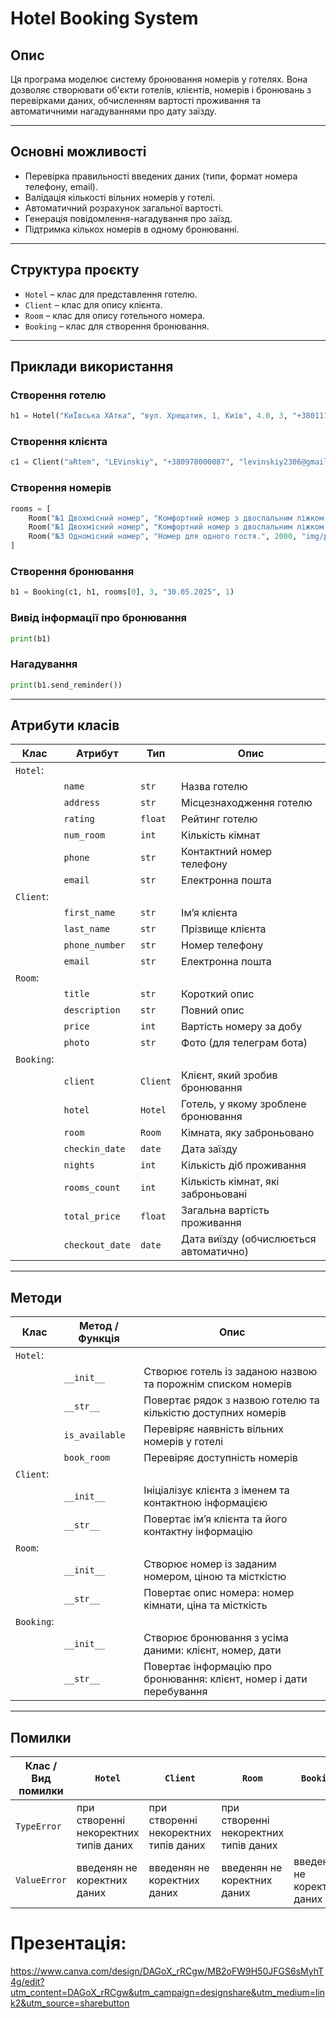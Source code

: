 # Hotel Booking System
## Опис
Ця програма моделює систему бронювання номерів у готелях. Вона дозволяє створювати об'єкти готелів, клієнтів, номерів і бронювань з перевірками даних, обчисленням вартості проживання та автоматичними нагадуваннями про дату заїзду.

---
## Основні можливості
- Перевірка правильності введених даних (типи, формат номера телефону, email).
- Валідація кількості вільних номерів у готелі.
- Автоматичний розрахунок загальної вартості.
- Генерація повідомлення-нагадування про заїзд.
- Підтримка кількох номерів в одному бронюванні.
---
## Структура проєкту
- `Hotel` – клас для представлення готелю.
- `Client` – клас для опису клієнта.
- `Room` – клас для опису готельного номера.
- `Booking` – клас для створення бронювання.
---
## Приклади використання
### Створення готелю
```python
h1 = Hotel("КиЇвська ХАтка", "вул. Хрещатик, 1, Київ", 4.0, 3, "+380111111111", "info@kyivhatka.ua")
```

### Створення клієнта
```python
c1 = Client("aRtem", "LEVinskiy", "+380978000087", "levinskiy2306@gmail.com")
```

### Створення номерів
```python
rooms = [
    Room("№1 Двохмісний номер", "Комфортний номер з двоспальним ліжком.", 1000, "img/room_image.jpg"),
    Room("№1 Двохмісний номер", "Комфортний номер з двоспальним ліжком.", 1300, "img/image.jpg"),
    Room("№3 Одномісний номер", "Номер для одного гостя.", 2000, "img/photo2.jpg")
]
```

### Створення бронювання
```python
b1 = Booking(c1, h1, rooms[0], 3, "30.05.2025", 1)
```

### Вивід інформації про бронювання
```python
print(b1)
```

### Нагадування
```python
print(b1.send_reminder())
```
---
## Атрибути класів
| Клас      | Атрибут           | Тип      | Опис                                   |
| --------- | ----------------- | -------- | ---------------------------------------|
| `Hotel`:  |                   |          |                                        |
|           | `name`            | `str`    | Назва готелю                           |
|           | `address`         | `str`    | Місцезнаходження готелю                |
|           | `rating`          | `float`  | Рейтинг готелю                         |
|           | `num_room`        | `int`    | Кількість кімнат                       |
|           | `phone`           | `str`    | Контактний номер телефону              |
|           | `email`           | `str`    | Електронна пошта                       |  
| `Client`: |                   |          |                                        |
|           | `first_name`      | `str`    | Ім’я клієнта                           |
|           | `last_name`       | `str`    | Прізвище клієнта                       |
|           | `phone_number`    | `str`    | Номер телефону                         |
|           | `email`           | `str`    | Електронна пошта                       |
| `Room`:   |                   |          |                                        |
|           | `title`           | `str`    | Короткий опис                          |
|           | `description`     | `str`    | Повний опис                            |
|           | `price`           | `int`    | Вартість номеру за добу                |
|           | `photo`           | `str`    | Фото (для телеграм бота)               |
| `Booking`:|                   |          |                                        | 
|           | `client`          | `Client` | Клієнт, який зробив бронювання         |
|           | `hotel`           | `Hotel`  | Готель, у якому зроблене бронювання    |
|           | `room`            | `Room`   | Кімната, яку заброньовано              |
|           | `checkin_date`    | `date`   | Дата заїзду                            | 
|           | `nights`          | `int`    | Кількість діб проживання               |
|           | `rooms_count`     | `int`    | Кількість кімнат, які заброньовані     |
|           | `total_price`     | `float`  | Загальна вартість проживання           |
|           | `checkout_date`   | `date`   | Дата виїзду (обчислюється автоматично) |
---
## Методи
| Клас       | Метод / Функція | Опис                                                                 |
|------------|-----------------|----------------------------------------------------------------------|
| `Hotel`:   |                 |                                                                      |
|            | `__init__`      | Створює готель із заданою назвою та порожнім списком номерів         |
|            | `__str__`       | Повертає рядок з назвою готелю та кількістю доступних номерів        | 
|            | `is_available`  | Перевіряє наявність вільних номерів у готелі                         |
|            | `book_room`     | Перевіряє доступність номерів                                        |  
| `Client`:  |                 |                                                                      | 
|            | `__init__`      | Ініціалізує клієнта з іменем та контактною інформацією               |
|            | `__str__`       | Повертає ім’я клієнта та його контактну інформацію                   |
| `Room`:    |                 |                                                                      |
|            | `__init__`      | Створює номер із заданим номером, ціною та місткістю                 |
|            | `__str__`       | Повертає опис номера: номер кімнати, ціна та місткість               |
| `Booking`: |                 |                                                                      |
|            | `__init__`      | Створює бронювання з усіма даними: клієнт, номер, дати               |
|            | `__str__`       | Повертає інформацію про бронювання: клієнт, номер і дати перебування |
---
## Помилки
| Клас / Вид помилки  | `Hotel`                               | `Client`                              | `Room`                                | `Booking`                    |
|---------------------|---------------------------------------|---------------------------------------|---------------------------------------|------------------------------|
| `TypeError`         | при створенні некоректних типів даних | при створенні некоректних типів даних | при створенні некоректних типів даних |                              |
| `ValueError`        | введенян не коректних даних           |введенян не коректних даних            | введенян не коректних даних           | введенян не коректних даних  |
# Презентація:
https://www.canva.com/design/DAGoX_rRCgw/MB2oFW9H50JFGS6sMyhT4g/edit?utm_content=DAGoX_rRCgw&utm_campaign=designshare&utm_medium=link2&utm_source=sharebutton
